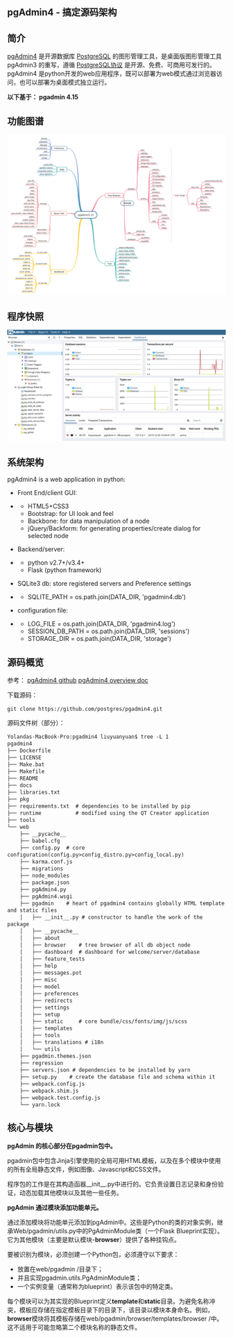 ## pgAdmin4 - 搞定源码架构

## 简介

[pgAdmin4](https://link.zhihu.com/?target=https%3A//www.pgadmin.org/) 是开源数据库 [PostgreSQL](https://link.zhihu.com/?target=http%3A//www.postgresql.org/) 的图形管理工具，是桌面版图形管理工具pgAdmin3 的重写，遵循 [PostgreSQL协议](https://link.zhihu.com/?target=https%3A//www.pgadmin.org/licence/) 是开源、免费、可商用可发行的。pgAdmin4 是python开发的web应用程序，既可以部署为web模式通过浏览器访问，也可以部署为桌面模式独立运行。

**以下基于： pgadmin 4.15**

## 功能图谱

![](images/pgadmin4.15-features.png)

## 程序快照

![](images/pgadmin4_dashboard.png)

## 系统架构

pgAdmin4 is a web application in python:

- Front End/client GUI:

- - HTML5+CSS3
  - Bootstrap: for UI look and feel
  - Backbone: for data manipulation of a node
  - jQuery/Backform: for generating properties/create dialog for selected node

- Backend/server:

- - python v2.7+/v3.4+
  - Flask (python framework)

- SQLite3 db: store registered servers and Preference settings

- - SQLITE_PATH = os.path.join(DATA_DIR, 'pgadmin4.db')

- configuration file:

- - LOG_FILE = os.path.join(DATA_DIR, 'pgadmin4.log')
  - SESSION_DB_PATH = os.path.join(DATA_DIR, 'sessions')
  - STORAGE_DIR = os.path.join(DATA_DIR, 'storage')

## 源码概览

参考： [pgAdmin4 github](https://link.zhihu.com/?target=https%3A//github.com/postgres/pgadmin4.git)   [pgAdmin4 overview doc](https://link.zhihu.com/?target=https%3A//www.pgadmin.org/docs/pgadmin4/4.11/code_overview.html%23configuration)

下载源码：

```git
git clone https://github.com/postgres/pgadmin4.git
```

源码文件树（部分）：

```shell
Yolandas-MacBook-Pro:pgadmin4 liuyuanyuan$ tree -L 1
pgadmin4
├── Dockerfile
├── LICENSE 
├── Make.bat
├── Makefile
├── README
├── docs    
├── libraries.txt            
├── pkg
├── requirements.txt  # dependencies to be installed by pip
├── runtime           # modified using the QT Creator application
├── tools
└── web
    ├── __pycache__
    ├── babel.cfg
    ├── config.py  # core configuration(config.py>config_distro.py>config_local.py)    
    ├── karma.conf.js
    ├── migrations
    ├── node_modules
    ├── package.json
    ├── pgAdmin4.py   
    ├── pgAdmin4.wsgi 
    ├── pgadmin    # heart of pgadmin4 contains globally HTML template and static files
    │   ├── __init__.py # constructor to handle the work of the package
    │   ├── __pycache__
    │   ├── about
    │   ├── browser    # tree browser of all db object node
    │   ├── dashboard  # dashboard for welcome/server/database
    │   ├── feature_tests
    │   ├── help
    │   ├── messages.pot 
    │   ├── misc
    │   ├── model
    │   ├── preferences
    │   ├── redirects
    │   ├── settings
    │   ├── setup
    │   ├── static     # core bundle/css/fonts/img/js/scss
    │   ├── templates
    │   ├── tools
    │   ├── translations # i18n 
    │   └── utils
    ├── pgadmin.themes.json
    ├── regression
    ├── servers.json # dependencies to be installed by yarn 
    ├── setup.py    # create the database file and schema within it
    ├── webpack.config.js
    ├── webpack.shim.js
    ├── webpack.test.config.js
    └── yarn.lock
```

## 核心与模块

**pgAdmin 的核心部分在pgadmin包中。**

pgadmin包中包含Jinja引擎使用的全局可用HTML模板，以及在多个模块中使用的所有全局静态文件，例如图像、Javascript和CSS文件。

程序包的工作是在其构造函器__init__.py中进行的。它负责设置日志记录和身份验证，动态加载其他模块以及其他一些任务。

**pgAdmin 通过模块添加功能单元。**

通过添加模块将功能单元添加到pgAdmin中。这些是Python的类的对象实例，继承Web/pgadmin/utils.py中的PgAdminModule类（一个Flask Blueprint实现）。它为其他模块（主要是默认模块-**browser**）提供了各种挂钩点。

要被识别为模块，必须创建一个Python包，必须遵守以下要求：

- 放置在web/pgadmin /目录下；
- 并且实现pgadmin.utils.PgAdminModule类；
- 一个实例变量（通常称为blueprint）表示该包中的特定类。

每个模块可以为其实现的Blueprint定义**template**和**static**目录。为避免名称冲突，模板应存储在指定模板目录下的目录下，该目录以模块本身命名。例如，**browser**模块将其模板存储在web/pgadmin/browser/templates/browser /中。这不适用于可能忽略第二个模块名称的静态文件。